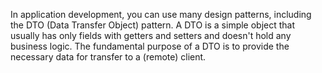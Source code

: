 In application development, you can use many design patterns, including the DTO (Data Transfer Object) pattern. A DTO is a simple object that usually has only fields with getters and setters and doesn't hold any business logic. The fundamental purpose of a DTO is to provide the necessary data for transfer to a (remote) client.
